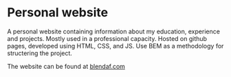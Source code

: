 # Personal website

A personal website containing information about my education, experience and projects. Mostly used in a professional capacity. Hosted on github pages, developed using HTML, CSS, and JS. Use BEM as a methodology for structering the project. 

The website can be found at [blendaf.com](http://blendaf.com)
